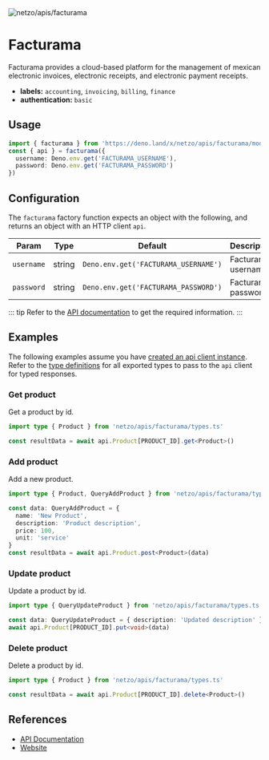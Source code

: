 <img src="https://raw.githubusercontent.com/netzo/netzo/main/assets/apis/facturama.svg" alt="netzo/apis/facturama" class="mb-5 w-75px">

# Facturama

Facturama provides a cloud-based platform for the management of mexican electronic invoices, electronic receipts, and electronic payment receipts.

- **labels:** `accounting`, `invoicing`, `billing`, `finance`
- **authentication:** `basic`

## Usage

```ts
import { facturama } from 'https://deno.land/x/netzo/apis/facturama/mod.ts'
const { api } = facturama({
  username: Deno.env.get('FACTURAMA_USERNAME'),
  password: Deno.env.get('FACTURAMA_PASSWORD')
})
```

## Configuration

The `facturama` factory function expects an object with the following, and returns an object with an HTTP client `api`.

| Param      | Type   | Default                              | Description        |
|------------|--------|--------------------------------------|--------------------|
| `username` | string | `Deno.env.get('FACTURAMA_USERNAME')` | Facturama username |
| `password` | string | `Deno.env.get('FACTURAMA_PASSWORD')` | Facturama password |


::: tip Refer to the [API documentation](https://apisandbox.facturama.mx/Docs) to get the required information.
:::

## Examples

The following examples assume you have [created an api client instance](#usage). Refer to the [type definitions](https://deno.land/x/netzo/apis/facturama/types.ts) for all exported types to pass to the `api` client for typed responses.

### Get product

Get a product by id.

```ts
import type { Product } from 'netzo/apis/facturama/types.ts'

const resultData = await api.Product[PRODUCT_ID].get<Product>()
```

### Add product

Add a new product.

```ts
import type { Product, QueryAddProduct } from 'netzo/apis/facturama/types.ts'

const data: QueryAddProduct = {
  name: 'New Product',
  description: 'Product description',
  price: 100,
  unit: 'service'
}
const resultData = await api.Product.post<Product>(data)
```

### Update product

Update a product by id.

```ts
import type { QueryUpdateProduct } from 'netzo/apis/facturama/types.ts'

const data: QueryUpdateProduct = { description: 'Updated description' }
await api.Product[PRODUCT_ID].put<void>(data)
```

### Delete product

Delete a product by id.

```ts
import type { Product } from 'netzo/apis/facturama/types.ts'

const resultData = await api.Product[PRODUCT_ID].delete<Product>()
```

## References

- [API Documentation](https://apisandbox.facturama.mx/Docs)
- [Website](https://facturama.mx/)
